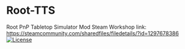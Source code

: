 # Root-TTS
Root PnP Tabletop Simulator Mod
Steam Workshop link: https://steamcommunity.com/sharedfiles/filedetails/?id=1297678386
[![License](https://i.creativecommons.org/l/by/4.0/88x31.png)](http://creativecommons.org/licenses/by/4.0/)
